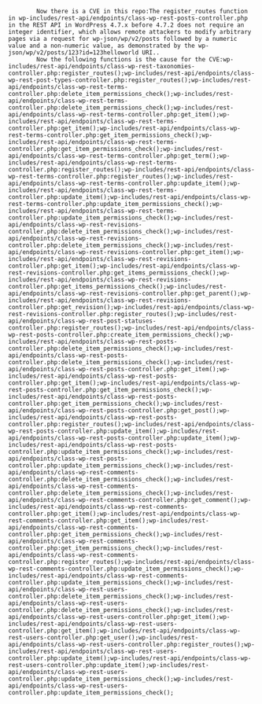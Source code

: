 
            Now there is a CVE in this repo:The register_routes function in wp-includes/rest-api/endpoints/class-wp-rest-posts-controller.php in the REST API in WordPress 4.7.x before 4.7.2 does not require an integer identifier, which allows remote attackers to modify arbitrary pages via a request for wp-json/wp/v2/posts followed by a numeric value and a non-numeric value, as demonstrated by the wp-json/wp/v2/posts/123?id=123helloworld URI..
            Now the following functions is the cause for the CVE:wp-includes/rest-api/endpoints/class-wp-rest-taxonomies-controller.php:register_routes();wp-includes/rest-api/endpoints/class-wp-rest-post-types-controller.php:register_routes();wp-includes/rest-api/endpoints/class-wp-rest-terms-controller.php:delete_item_permissions_check();wp-includes/rest-api/endpoints/class-wp-rest-terms-controller.php:delete_item_permissions_check();wp-includes/rest-api/endpoints/class-wp-rest-terms-controller.php:get_item();wp-includes/rest-api/endpoints/class-wp-rest-terms-controller.php:get_item();wp-includes/rest-api/endpoints/class-wp-rest-terms-controller.php:get_item_permissions_check();wp-includes/rest-api/endpoints/class-wp-rest-terms-controller.php:get_item_permissions_check();wp-includes/rest-api/endpoints/class-wp-rest-terms-controller.php:get_term();wp-includes/rest-api/endpoints/class-wp-rest-terms-controller.php:register_routes();wp-includes/rest-api/endpoints/class-wp-rest-terms-controller.php:register_routes();wp-includes/rest-api/endpoints/class-wp-rest-terms-controller.php:update_item();wp-includes/rest-api/endpoints/class-wp-rest-terms-controller.php:update_item();wp-includes/rest-api/endpoints/class-wp-rest-terms-controller.php:update_item_permissions_check();wp-includes/rest-api/endpoints/class-wp-rest-terms-controller.php:update_item_permissions_check();wp-includes/rest-api/endpoints/class-wp-rest-revisions-controller.php:delete_item_permissions_check();wp-includes/rest-api/endpoints/class-wp-rest-revisions-controller.php:delete_item_permissions_check();wp-includes/rest-api/endpoints/class-wp-rest-revisions-controller.php:get_item();wp-includes/rest-api/endpoints/class-wp-rest-revisions-controller.php:get_item();wp-includes/rest-api/endpoints/class-wp-rest-revisions-controller.php:get_items_permissions_check();wp-includes/rest-api/endpoints/class-wp-rest-revisions-controller.php:get_items_permissions_check();wp-includes/rest-api/endpoints/class-wp-rest-revisions-controller.php:get_parent();wp-includes/rest-api/endpoints/class-wp-rest-revisions-controller.php:get_revision();wp-includes/rest-api/endpoints/class-wp-rest-revisions-controller.php:register_routes();wp-includes/rest-api/endpoints/class-wp-rest-post-statuses-controller.php:register_routes();wp-includes/rest-api/endpoints/class-wp-rest-posts-controller.php:create_item_permissions_check();wp-includes/rest-api/endpoints/class-wp-rest-posts-controller.php:delete_item_permissions_check();wp-includes/rest-api/endpoints/class-wp-rest-posts-controller.php:delete_item_permissions_check();wp-includes/rest-api/endpoints/class-wp-rest-posts-controller.php:get_item();wp-includes/rest-api/endpoints/class-wp-rest-posts-controller.php:get_item();wp-includes/rest-api/endpoints/class-wp-rest-posts-controller.php:get_item_permissions_check();wp-includes/rest-api/endpoints/class-wp-rest-posts-controller.php:get_item_permissions_check();wp-includes/rest-api/endpoints/class-wp-rest-posts-controller.php:get_post();wp-includes/rest-api/endpoints/class-wp-rest-posts-controller.php:register_routes();wp-includes/rest-api/endpoints/class-wp-rest-posts-controller.php:update_item();wp-includes/rest-api/endpoints/class-wp-rest-posts-controller.php:update_item();wp-includes/rest-api/endpoints/class-wp-rest-posts-controller.php:update_item_permissions_check();wp-includes/rest-api/endpoints/class-wp-rest-posts-controller.php:update_item_permissions_check();wp-includes/rest-api/endpoints/class-wp-rest-comments-controller.php:delete_item_permissions_check();wp-includes/rest-api/endpoints/class-wp-rest-comments-controller.php:delete_item_permissions_check();wp-includes/rest-api/endpoints/class-wp-rest-comments-controller.php:get_comment();wp-includes/rest-api/endpoints/class-wp-rest-comments-controller.php:get_item();wp-includes/rest-api/endpoints/class-wp-rest-comments-controller.php:get_item();wp-includes/rest-api/endpoints/class-wp-rest-comments-controller.php:get_item_permissions_check();wp-includes/rest-api/endpoints/class-wp-rest-comments-controller.php:get_item_permissions_check();wp-includes/rest-api/endpoints/class-wp-rest-comments-controller.php:register_routes();wp-includes/rest-api/endpoints/class-wp-rest-comments-controller.php:update_item_permissions_check();wp-includes/rest-api/endpoints/class-wp-rest-comments-controller.php:update_item_permissions_check();wp-includes/rest-api/endpoints/class-wp-rest-users-controller.php:delete_item_permissions_check();wp-includes/rest-api/endpoints/class-wp-rest-users-controller.php:delete_item_permissions_check();wp-includes/rest-api/endpoints/class-wp-rest-users-controller.php:get_item();wp-includes/rest-api/endpoints/class-wp-rest-users-controller.php:get_item();wp-includes/rest-api/endpoints/class-wp-rest-users-controller.php:get_user();wp-includes/rest-api/endpoints/class-wp-rest-users-controller.php:register_routes();wp-includes/rest-api/endpoints/class-wp-rest-users-controller.php:update_item();wp-includes/rest-api/endpoints/class-wp-rest-users-controller.php:update_item();wp-includes/rest-api/endpoints/class-wp-rest-users-controller.php:update_item_permissions_check();wp-includes/rest-api/endpoints/class-wp-rest-users-controller.php:update_item_permissions_check();
            